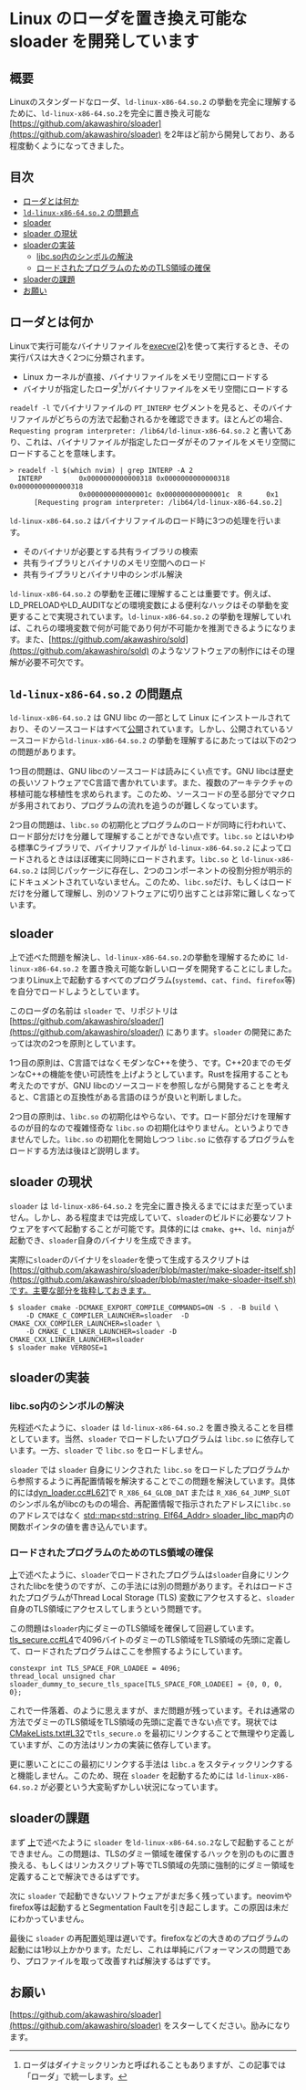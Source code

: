 # Linux のローダを置き換え可能な sloader を開発しています <!-- omit in toc -->
## 概要 <!-- omit in toc -->
Linuxのスタンダードなローダ、`ld-linux-x86-64.so.2` の挙動を完全に理解するために、`ld-linux-x86-64.so.2`を完全に置き換え可能な [https://github.com/akawashiro/sloader](https://github.com/akawashiro/sloader) を2年ほど前から開発しており、ある程度動くようになってきました。

## 目次 <!-- omit in toc -->
- [ローダとは何か](#ローダとは何か)
- [`ld-linux-x86-64.so.2` の問題点](#ld-linux-x86-64so2-の問題点)
- [sloader](#sloader)
- [sloader の現状](#sloader-の現状)
- [sloaderの実装](#sloaderの実装)
  - [libc.so内のシンボルの解決](#libcso内のシンボルの解決)
  - [ロードされたプログラムのためのTLS領域の確保](#ロードされたプログラムのためのtls領域の確保)
- [sloaderの課題](#sloaderの課題)
- [お願い](#お願い)

## ローダとは何か
Linuxで実行可能なバイナリファイルを[execve(2)](https://man7.org/linux/man-pages/man2/execve.2.html)を使って実行するとき、その実行パスは大きく2つに分類されます。
- Linux カーネルが直接、バイナリファイルをメモリ空間にロードする
- バイナリが指定したローダ[^1]がバイナリファイルをメモリ空間にロードする

`readelf -l` でバイナリファイルの `PT_INTERP` セグメントを見ると、そのバイナリファイルがどちらの方法で起動されるかを確認できます。ほとんどの場合、`Requesting program interpreter: /lib64/ld-linux-x86-64.so.2` と書いてあり、これは、バイナリファイルが指定したローダがそのファイルをメモリ空間にロードすることを意味します。

```
> readelf -l $(which nvim) | grep INTERP -A 2
  INTERP         0x0000000000000318 0x0000000000000318 0x0000000000000318
                 0x000000000000001c 0x000000000000001c  R      0x1
      [Requesting program interpreter: /lib64/ld-linux-x86-64.so.2]
```

`ld-linux-x86-64.so.2` はバイナリファイルのロード時に3つの処理を行います。
- そのバイナリが必要とする共有ライブラリの検索
- 共有ライブラリとバイナリのメモリ空間へのロード
- 共有ライブラリとバイナリ中のシンボル解決

`ld-linux-x86-64.so.2` の挙動を正確に理解することは重要です。例えば、LD_PRELOADやLD_AUDITなどの環境変数による便利なハックはその挙動を変更することで実現されています。`ld-linux-x86-64.so.2` の挙動を理解していれば、これらの環境変数で何が可能であり何が不可能かを推測できるようになります。また、[https://github.com/akawashiro/sold](https://github.com/akawashiro/sold) のようなソフトウェアの制作にはその理解が必要不可欠です。

## `ld-linux-x86-64.so.2` の問題点
`ld-linux-x86-64.so.2` は GNU libc の一部として Linux にインストールされており、そのソースコードはすべて[公開](https://www.gnu.org/software/libc/sources.html)されています。しかし、公開されているソースコードから`ld-linux-x86-64.so.2` の挙動を理解するにあたっては以下の2つの問題があります。

1つ目の問題は、GNU libcのソースコードは読みにくい点です。GNU libcは歴史の長いソフトウェアでC言語で書かれています。また、複数のアーキテクチャの移植可能な移植性を求められます。このため、ソースコードの至る部分でマクロが多用されており、プログラムの流れを追うのが難しくなっています。

2つ目の問題は、`libc.so` の初期化とプログラムのロードが同時に行われいて、ロード部分だけを分離して理解することができない点です。`libc.so` とはいわゆる標準Cライブラリで、バイナリファイルが `ld-linux-x86-64.so.2` によってロードされるときはほぼ確実に同時にロードされます。`libc.so` と `ld-linux-x86-64.so.2` は同じパッケージに存在し、2つのコンポーネントの役割分担が明示的にドキュメントされていないません。このため、`libc.so`だけ、もしくはロードだけを分離して理解し、別のソフトウェアに切り出すことは非常に難しくなっています。

## sloader
上で述べた問題を解決し、`ld-linux-x86-64.so.2`の挙動を理解するために `ld-linux-x86-64.so.2` を置き換え可能な新しいローダを開発することにしました。つまりLinux上で起動するすべてのプログラム(`systemd`、`cat`、`find`、`firefox`等)を自分でロードしようとしています。

このローダの名前は `sloader` で、リポジトリは [https://github.com/akawashiro/sloader/](https://github.com/akawashiro/sloader/) にあります。`sloader` の開発にあたっては次の2つを原則としています。

1つ目の原則は、C言語ではなくモダンなC++を使う、です。C++20までのモダンなC++の機能を使い可読性を上げようとしています。Rustを採用することも考えたのですが、GNU libcのソースコードを参照しながら開発することを考えると、C言語との互換性がある言語のほうが良いと判断しました。

2つ目の原則は、`libc.so` の初期化はやらない、です。ロード部分だけを理解するのが目的なので複雑怪奇な `libc.so` の初期化はやりません。というよりできませんでした。`libc.so` の初期化を開始しつつ `libc.so` に依存するプログラムをロードする方法は後ほど説明します。

## sloader の現状
`sloader` は `ld-linux-x86-64.so.2` を完全に置き換えるまでにはまだ至っていません。しかし、ある程度までは完成していて、`sloader`のビルドに必要なソフトウェアをすべて起動することが可能です。具体的には `cmake`、`g++`、`ld`、`ninja`が起動でき、`sloader`自身のバイナリを生成できます。

実際に`sloader`のバイナリを`sloader`を使って生成するスクリプトは [https://github.com/akawashiro/sloader/blob/master/make-sloader-itself.sh](https://github.com/akawashiro/sloader/blob/master/make-sloader-itself.sh)です。主要な部分を抜粋しておきます。
```
$ sloader cmake -DCMAKE_EXPORT_COMPILE_COMMANDS=ON -S . -B build \
    -D CMAKE_C_COMPILER_LAUNCHER=sloader  -D CMAKE_CXX_COMPILER_LAUNCHER=sloader \
    -D CMAKE_C_LINKER_LAUNCHER=sloader -D CMAKE_CXX_LINKER_LAUNCHER=sloader
$ sloader make VERBOSE=1
```

## sloaderの実装
### libc.so内のシンボルの解決
先程述べたように、`sloader` は `ld-linux-x86-64.so.2` を置き換えることを目標としています。当然、`sloader` でロードしたいプログラムは `libc.so` に依存しています。一方、`sloader` で `libc.so` をロードしません。

`sloader` では `sloader` 自身にリンクされた `libc.so` をロードしたプログラムから参照するように再配置情報を解決することでこの問題を解決しています。具体的には[dyn_loader.cc#L621](https://github.com/akawashiro/sloader/blob/502bae54b403423f79e04caa4901c4a76cb6aaca/dyn_loader.cc#L621)で `R_X86_64_GLOB_DAT` または `R_X86_64_JUMP_SLOT` のシンボル名がlibcのものの場合、再配置情報で指示されたアドレスに`libc.so`のアドレスではなく [std::map<std::string, Elf64_Addr> sloader_libc_map](https://github.com/akawashiro/sloader/blob/502bae54b403423f79e04caa4901c4a76cb6aaca/libc_mapping.cc#L248)内の関数ポインタの値を書き込んでいます。

### ロードされたプログラムのためのTLS領域の確保
[上](#libc.so内のシンボルの解決)で述べたように、`sloader`でロードされたプログラムは`sloader`自身にリンクされたlibcを使うのですが、この手法には別の問題があります。それはロードされたプログラムがThread Local Storage (TLS) 変数にアクセスすると、`sloader` 自身のTLS領域にアクセスしてしまうという問題です。

この問題は`sloader`内にダミーのTLS領域を確保して回避しています。[tls_secure.cc#L4](https://github.com/akawashiro/sloader/blob/502bae54b403423f79e04caa4901c4a76cb6aaca/tls_secure.cc#L4)で4096バイトのダミーのTLS領域をTLS領域の先頭に定義して、ロードされたプログラムはここを参照するようにしています。
```
constexpr int TLS_SPACE_FOR_LOADEE = 4096;
thread_local unsigned char sloader_dummy_to_secure_tls_space[TLS_SPACE_FOR_LOADEE] = {0, 0, 0, 0};
```

これで一件落着、のように思えますが、まだ問題が残っています。それは通常の方法でダミーのTLS領域をTLS領域の先頭に定義できない点です。現状では[CMakeLists.txt#L32](https://github.com/akawashiro/sloader/blob/502bae54b403423f79e04caa4901c4a76cb6aaca/CMakeLists.txt#L32)で`tls_secure.o` を最初にリンクすることで無理やり定義していますが、この方法はリンカの実装に依存しています。

更に悪いことにこの最初にリンクする手法は `libc.a` をスタティックリンクすると機能しません。このため、現在 `sloader` を起動するためには `ld-linux-x86-64.so.2` が必要という大変恥ずかしい状況になっています。

## sloaderの課題
まず [上](#ロードされたプログラムのためのTLS領域の確保)で述べたように `sloader` を`ld-linux-x86-64.so.2`なしで起動することができません。この問題は、TLSのダミー領域を確保するハックを別のものに置き換える、もしくはリンカスクリプト等でTLS領域の先頭に強制的にダミー領域を定義することで解決できるはずです。

次に `sloader` で起動できないソフトウェアがまだ多く残っています。neovimやfirefox等は起動するとSegmentation Faultを引き起こします。この原因は未だにわかっていません。

最後に `sloader` の再配置処理は遅いです。firefoxなどの大きめのプログラムの起動には1秒以上かかります。ただし、これは単純にパフォーマンスの問題であり、プロファイルを取って改善すれば解決するはずです。

## お願い
[https://github.com/akawashiro/sloader](https://github.com/akawashiro/sloader) をスターしてください。励みになります。

[^1]: ローダはダイナミックリンカと呼ばれることもありますが、この記事では「ローダ」で統一します。
